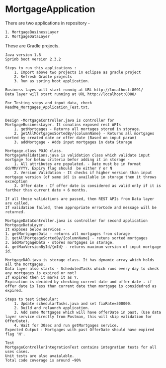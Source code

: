 # MortgageApplication
There are two applications in repository -

	1. MortgageBusinessLayer
	2. MortgageDataLayer

These are Gradle projects.

	Java version 1.8
	Sprinb boot version 2.3.2

	Steps to run this applications : 
		1. Import above two projects in eclipse as gradle project
		2. Refresh Gradle projects
		3. Run as spring boot application.

	Business layes will start runnig at URL http://localhost:8091/
	Data layer will start running at URL http://localhost:8088/

	For Testing steps and input data, check ReadMe_Mortgages_Application_Test.txt.


	Design -MortgageController.java is controller for MortgageBusinessLayer. It conatins exposed rest APIs
		1. getMortgages - Returns all mortages stored in storage.
		2. getAllMortgagesSortedBy/{columnName} - Returns all mortgages sorted by created date or offer date (Based on input param)
		3. addMortgage - Adds input mortgages in data Storage

	Mortgage.class POJO class.
	MortgageValidations.java is validation class which validate input mortgage for below criteria befor adding it in storage - 
		1. All attributes are populated. - Date must be in format dd/MM/YYYY. Expiry flag should  be either Y or N
		2. Version Validation - It checks if higher version than input mortgage version (of same id) is available in storage then it throws excecption 
		3. Offer date - If offer date is considered as valid only if it is farther than current date + 6 months. 

	If all these validations are passed, then REST APIs from Data layer are called.
	If validation failed, then appropriate errorCode and message will be returned.

	MortgageDataController.java is controller for second application MortgageDataLayer.
	It exposes below services - 
	1. getMortgagesData - returns all mortgages from storage
	2. getAllMortgageSortedBy/{columnName} - retuns sorted mortgages 
	3. addMortgageData - stores mortgages in storage.
	4. getMaxVersionById/{mId} - returns maximum version of input mortgage id.

	MortgageDAO.java is storage class. It has dynamic array which holds all the mortgages.
	Data layer also starts - ScheduledTasks which runs every day to check any mortgages is expired or not?
	If expired then it marks it as Y. 
	Expiration is decided by checking current date and offer date . if offer date is less than current date then mortgage is considedred as expired.
	
	Steps to test Schedular:
		1. Update schedularTasks.java and set fixRate=300000.
		2. Build and relaunch application.
		3. Add some Mortgages which will have offerDate in past. (Use data layer service directly from Postman, this will skip validation for OfferDate).
		4. Wait for 30sec and run getMortgages service.
	Expected Output : Mortgages with past OfferDate should have expired flag 'N'.

	Test 
	MortgageControllerIntegrationTest contains integration tests for all uses cases.
	Unit tests are also avaialable.
	Total code coverage is around ~90%


